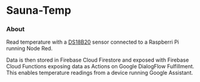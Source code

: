 Sauna-Temp
==========

### About

Read temperature with a [DS18B20](https://www.amazon.co.uk/dp/B07VG4121X/ref=pe_3187911_189395841_TE_dp_1) sensor connected to a Raspberri Pi running Node Red.

Data is then stored in Firebase Cloud Firestore and exposed with Firebase Cloud Functions exposing data as Actions on Google DialogFlow Fulfillment. This enables temperature readings from a device running Google Assistant. 
